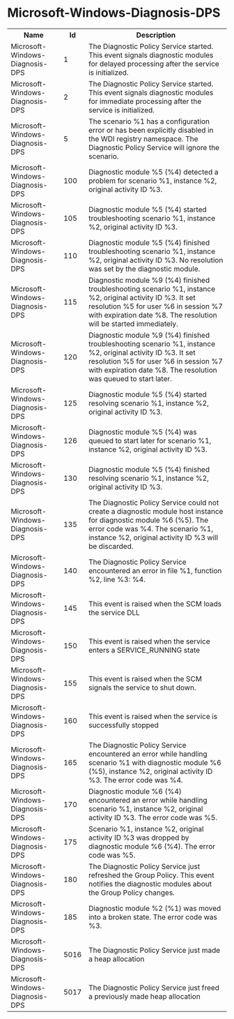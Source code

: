 # Microsoft-Windows-Diagnosis-DPS

<table>
<colgroup><col/><col/><col/></colgroup>
<tr><th>Name</th><th>Id</th><th>Description</th></tr>
<tr><td>Microsoft-Windows-Diagnosis-DPS</td><td>1</td><td>The Diagnostic Policy Service started.  This event signals diagnostic modules for delayed processing after the service is initialized.</td></tr>
<tr><td>Microsoft-Windows-Diagnosis-DPS</td><td>2</td><td>The Diagnostic Policy Service started.  This event signals diagnostic modules for immediate processing after the service is initialized.</td></tr>
<tr><td>Microsoft-Windows-Diagnosis-DPS</td><td>5</td><td>The scenario %1 has a configuration error or has been explicitly disabled in the WDI registry namespace.  The Diagnostic Policy Service will ignore the scenario.</td></tr>
<tr><td>Microsoft-Windows-Diagnosis-DPS</td><td>100</td><td>Diagnostic module %5 (%4) detected a problem for scenario %1, instance %2, original activity ID %3.</td></tr>
<tr><td>Microsoft-Windows-Diagnosis-DPS</td><td>105</td><td>Diagnostic module %5 (%4) started troubleshooting scenario %1, instance %2, original activity ID %3.</td></tr>
<tr><td>Microsoft-Windows-Diagnosis-DPS</td><td>110</td><td>Diagnostic module %5 (%4) finished troubleshooting scenario %1, instance %2, original activity ID %3.  No resolution was set by the diagnostic module.</td></tr>
<tr><td>Microsoft-Windows-Diagnosis-DPS</td><td>115</td><td>Diagnostic module %9 (%4) finished troubleshooting scenario %1, instance %2, original activity ID %3.  It set resolution %5 for user %6 in session %7 with expiration date %8.  The resolution will be started immediately.</td></tr>
<tr><td>Microsoft-Windows-Diagnosis-DPS</td><td>120</td><td>Diagnostic module %9 (%4) finished troubleshooting scenario %1, instance %2, original activity ID %3.  It set resolution %5 for user %6 in session %7 with expiration date %8.  The resolution was queued to start later.</td></tr>
<tr><td>Microsoft-Windows-Diagnosis-DPS</td><td>125</td><td>Diagnostic module %5 (%4) started resolving scenario %1, instance %2, original activity ID %3.</td></tr>
<tr><td>Microsoft-Windows-Diagnosis-DPS</td><td>126</td><td>Diagnostic module %5 (%4) was queued to start later for scenario %1, instance %2, original activity ID %3.</td></tr>
<tr><td>Microsoft-Windows-Diagnosis-DPS</td><td>130</td><td>Diagnostic module %5 (%4) finished resolving scenario %1, instance %2, original activity ID %3.</td></tr>
<tr><td>Microsoft-Windows-Diagnosis-DPS</td><td>135</td><td>The Diagnostic Policy Service could not create a diagnostic module host instance for diagnostic module %6 (%5).  The error code was %4.  The scenario %1, instance %2, original activity ID %3 will be discarded.</td></tr>
<tr><td>Microsoft-Windows-Diagnosis-DPS</td><td>140</td><td>The Diagnostic Policy Service encountered an error in file %1, function %2, line %3: %4.</td></tr>
<tr><td>Microsoft-Windows-Diagnosis-DPS</td><td>145</td><td>This event is raised when the SCM loads the service DLL</td></tr>
<tr><td>Microsoft-Windows-Diagnosis-DPS</td><td>150</td><td>This event is raised when the service enters a SERVICE_RUNNING state</td></tr>
<tr><td>Microsoft-Windows-Diagnosis-DPS</td><td>155</td><td>This event is raised when the SCM signals the service to shut down.</td></tr>
<tr><td>Microsoft-Windows-Diagnosis-DPS</td><td>160</td><td>This event is raised when the service is successfully stopped</td></tr>
<tr><td>Microsoft-Windows-Diagnosis-DPS</td><td>165</td><td>The Diagnostic Policy Service encountered an error while handling scenario %1 with diagnostic module %6 (%5), instance %2, original activity ID %3. The error code was %4.</td></tr>
<tr><td>Microsoft-Windows-Diagnosis-DPS</td><td>170</td><td>Diagnostic module %6 (%4) encountered an error while handling scenario %1, instance %2, original activity ID %3.  The error code was %5.</td></tr>
<tr><td>Microsoft-Windows-Diagnosis-DPS</td><td>175</td><td>Scenario %1, instance %2, original activity ID %3 was dropped by diagnostic module %6 (%4). The error code was %5.</td></tr>
<tr><td>Microsoft-Windows-Diagnosis-DPS</td><td>180</td><td>The Diagnostic Policy Service just refreshed the Group Policy. This event notifies the diagnostic modules about the Group Policy changes.</td></tr>
<tr><td>Microsoft-Windows-Diagnosis-DPS</td><td>185</td><td>Diagnostic module %2 (%1) was moved into a broken state. The error code was %3.</td></tr>
<tr><td>Microsoft-Windows-Diagnosis-DPS</td><td>5016</td><td>The Diagnostic Policy Service just made a heap allocation</td></tr>
<tr><td>Microsoft-Windows-Diagnosis-DPS</td><td>5017</td><td>The Diagnostic Policy Service just freed a previously made heap allocation</td></tr>
</table>

